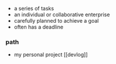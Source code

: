 - a series of tasks
- an individual or collaborative enterprise 
- carefully planned to achieve a goal
- often has a deadline



### path
- my personal project [[devlog]] 